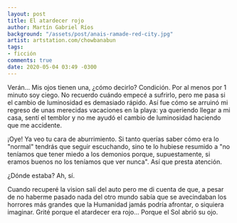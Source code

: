 ```yaml
---
layout: post
title: El atardecer rojo
author: Martín Gabriel Ríos
background: "/assets/post/anais-ramade-red-city.jpg"
artist: artstation.com/chowbanabun
tags:
- ficción
comments: true
date: 2020-05-04 03:49 -0300
---
```

Verán... Mis ojos tienen una, ¿cómo decirlo? Condición. Por al menos por 1
minuto soy ciego. No recuerdo cuándo empecé a sufrirlo, pero me pasa si el
cambio de luminosidad es demasiado rápido. Así fue cómo se arruinó mi regreso
de unas merecidas vacaciones en la playa: ya queriendo llegar a mi casa, sentí
el temblor y no me ayudó el cambio de luminosidad haciendo que me accidente.

¡Oye! Ya veo tu cara de aburrimiento. Si tanto querías saber cómo era lo
"normal" tendrás que seguir escuchando, sino te lo hubiese resumido a "no
teníamos que tener miedo a los demonios porque, supuestamente, si eramos buenos
no los teníamos que ver nunca". Así que presta atención.

¿Dónde estaba? Ah, sí.

Cuando recuperé la vision salí del auto pero me di cuenta de que, a pesar de no
haberme pasado nada del otro mundo sabía que se avecindaban los horrores más
grandes que la Humanidad jamás podría afrontar, o siquiera imaginar. Grité
porque el atardecer era rojo... Porque el Sol abrió su ojo.
